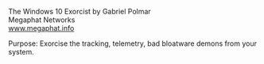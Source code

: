 The Windows 10 Exorcist
  by Gabriel Polmar      
  Megaphat Networks      
  www.megaphat.info      

Purpose: Exorcise the tracking, telemetry, bad bloatware demons from your system.
